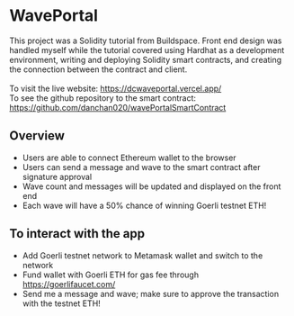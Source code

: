 # WavePortal

This project was a Solidity tutorial from Buildspace. Front end design was handled myself while the tutorial covered using Hardhat as a development environment, writing  and deploying Solidity smart contracts, and creating the connection between the contract and client. 
<br>
<br>
To visit the live website: https://dcwaveportal.vercel.app/
<br>
To see the github repository to the smart contract: https://github.com/danchan020/wavePortalSmartContract

## Overview

- Users are able to connect Ethereum wallet to the browser
- Users can send a message and wave to the smart contract after signature approval
- Wave count and messages will be updated and displayed on the front end
- Each wave will have a 50% chance of winning Goerli testnet ETH!

## To interact with the app

- Add Goerli testnet network to Metamask wallet and switch to the network
- Fund wallet with Goerli ETH for gas fee through https://goerlifaucet.com/
- Send me a message and wave; make sure to approve the transaction with the testnet ETH!